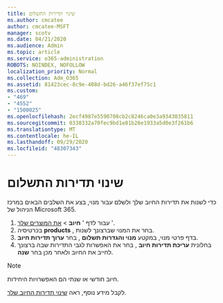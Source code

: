 ```yaml
---
title: שינוי תדירות התשלום
ms.author: cmcatee
author: cmcatee-MSFT
manager: scotv
ms.date: 04/21/2020
ms.audience: Admin
ms.topic: article
ms.service: o365-administration
ROBOTS: NOINDEX, NOFOLLOW
localization_priority: Normal
ms.collection: Adm_O365
ms.assetid: 81423cec-8c9e-408d-bd26-a46f37ef75c1
ms.custom:
- "469"
- "4552"
- "1500025"
ms.openlocfilehash: 2ecf4987e5590708cb2c8246ca0e3a9343035811
ms.sourcegitcommit: 0338332a70fec9bd1e81b26e1933a5d0e3f261b6
ms.translationtype: MT
ms.contentlocale: he-IL
ms.lasthandoff: 09/29/2020
ms.locfileid: "48307343"
---
```

# <a name="change-how-often-you-pay"></a>שינוי תדירות התשלום

כדי לשנות את תדירות החיוב שלך ולשלם עבור מנוי, בצע את השלבים הבאים במרכז הניהול של Microsoft 365.

1. עבור לדף ' **חיוב**  >  [את המוצרים שלך](https://go.microsoft.com/fwlink/p/?linkid=842054) '.
2. בכרטיסיה **products** , בחר את המנוי שברצונך לשנות.
3. בדף פרטי מנוי, במקטע **מנוי והגדרות תשלום** , בחר **ערוך תדירות חיוב**.
4. בחלונית **עריכת תדירות חיוב** , בחר את האפשרות לגבי התדירות שבה ברצונך לחייב את החיוב ולאחר מכן בחר **שנה**.

> [!NOTE]
> חיוב חודשי או שנתי הם האפשרויות היחידות.

לקבל מידע נוסף, ראה [שינוי תדירות החיוב שלך](https://docs.microsoft.com/microsoft-365/commerce/billing-and-payments/change-payment-frequency).